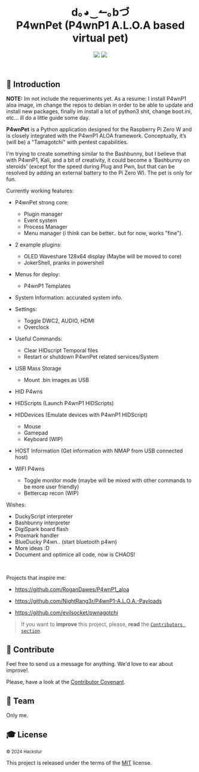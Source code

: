 <!------------------- HEADER SECTION -------------------------->
<header>
 <h1 align="center"><strong> d｡◕‿↼｡bづ </strong><br/>P4wnPet (P4wnP1 A.L.O.A based virtual pet)</h1>
  <!-- BADGET BUTTONS -->
<p align="center">
  <img src="https://img.shields.io/badge/Status-Development-lightgray.svg?style=flat" />
  <img src="https://img.shields.io/badge/License-MIT-blue.svg?style=flat" />
 </p>
</header>
<p></p> <!-- BLANK PARAGRAPH TO FIX HTML HEADER IN GITHUB PAGES TEMPLATE -->
<!------------------- END OF HEADER SECTION -------------------->
<!-- INTRODUCTION -->

## 💬 Introduction  

**NOTE:** Im not include the requeriments yet. As a resume: I install P4wnP1 aloa image, im change the repos to debian in order to be able to update and install new packages, finally im install a lot of python3 shit, change boot.ini, etc... ill do a little guide some day.

**P4wnPet** is a Python application designed for the Raspberry Pi Zero W and is closely integrated with the P4wnP1 ALOA framework. Conceptually, it’s (will be) a "Tamagotchi" with pentest capabilities.

I'm trying to create something similar to the Bashbunny, but I believe that with P4wnP1, Kali, and a bit of creativity, it could become a 'Bashbunny on steroids' (except for the speed during Plug and Pwn, but that can be resolved by adding an external battery to the Pi Zero W). The pet is only for fun.

Currently working features:

- P4wnPet strong core: 
  - Plugin manager
  - Event system
  - Process Manager
  - Menu manager (i think can be better.. but for now, works "fine").

- 2 example plugins:
  - OLED Waveshare 128x64 display (Maybe will be moved to core)
  - JokerShell, pranks in powershell

- Menus for deploy:
  - P4wnP1 Templates

- System Information: accurated system info.

- Settings:
  - Toggle DWC2, AUDIO, HDMI
  - Overclock

- Useful Commands:
  - Clear HIDscript Temporal files
  - Restart or shutdown P4wnPet related services/System

- USB Mass Storage
  - Mount .bin images as USB

- HID P4wns
 - HIDScripts (Launch P4wnP1 HIDScripts)
 - HIDDevices (Emulate devices with P4wnP1 HIDScript)
   - Mouse
   - Gamepad
   - Keyboard (WIP)
 - HOST Information (Get information with NMAP from USB connected host)


- WIFI P4wns
  - Toggle monitor mode (maybe will be mixed with other commands to be more user friendly)
  - Bettercap recon (WIP)



Wishes:
- DuckyScript interpreter
- Bashbunny interpreter
- DigiSpark board flash
- Proxmark handler
- BlueDucky P4wn.. (start bluetooth p4wn)
- More ideas :D
- Document and optimice all code, now is CHAOS!

<br/>


Projects that inspire me:

 - https://github.com/RoganDawes/P4wnP1_aloa

 - https://github.com/NightRang3r/P4wnP1-A.L.O.A.-Payloads

 - https://github.com/evilsocket/pwnagotchi





> If you want to **improve** this project, please, **read** the [`Contributors section`](#-contribute).


## 💎 Contribute
Feel free to send us a message for anything. We'd love to ear about improve!.

Please, have a look at the [Contributor Covenant][contributor covenant].

<!-- TEAM -->

## 🏀 Team  
Only me.

<!-- LICENSE -->
## 🎓 License  
<sub> © 2024 Hackstur </sub>  

This project is released under the terms of the [MIT][license file] license.

<!------------ RELATIVE LINKS ----------->

[license file]: LICENSE  
[contributor covenant]: https://www.contributor-covenant.org/version/1/4/code-of-conduct.htm  
